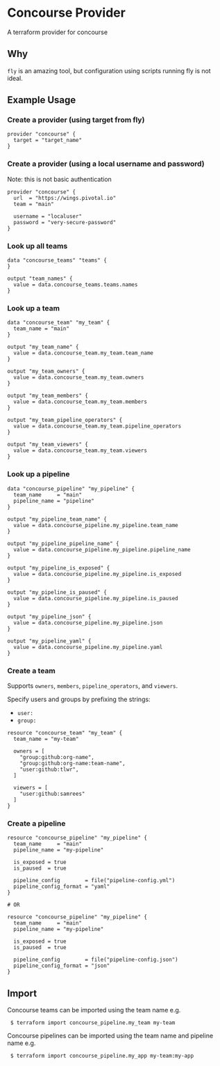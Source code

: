 # Concourse Provider

A terraform provider for concourse

## Why

`fly` is an amazing tool, but configuration using scripts running fly is not
ideal.

## Example Usage

### Create a provider (using target from fly)

```hcl
provider "concourse" {
  target = "target_name"
}
```

### Create a provider (using a local username and password)

Note: this is not basic authentication

```hcl
provider "concourse" {
  url  = "https://wings.pivotal.io"
  team = "main"

  username = "localuser"
  password = "very-secure-password"
}
```

### Look up all teams

```hcl
data "concourse_teams" "teams" {
}

output "team_names" {
  value = data.concourse_teams.teams.names
}
```

### Look up a team

```hcl
data "concourse_team" "my_team" {
  team_name = "main"
}

output "my_team_name" {
  value = data.concourse_team.my_team.team_name
}

output "my_team_owners" {
  value = data.concourse_team.my_team.owners
}

output "my_team_members" {
  value = data.concourse_team.my_team.members
}

output "my_team_pipeline_operators" {
  value = data.concourse_team.my_team.pipeline_operators
}

output "my_team_viewers" {
  value = data.concourse_team.my_team.viewers
}
```

### Look up a pipeline

```hcl
data "concourse_pipeline" "my_pipeline" {
  team_name     = "main"
  pipeline_name = "pipeline"
}

output "my_pipeline_team_name" {
  value = data.concourse_pipeline.my_pipeline.team_name
}

output "my_pipeline_pipeline_name" {
  value = data.concourse_pipeline.my_pipeline.pipeline_name
}

output "my_pipeline_is_exposed" {
  value = data.concourse_pipeline.my_pipeline.is_exposed
}

output "my_pipeline_is_paused" {
  value = data.concourse_pipeline.my_pipeline.is_paused
}

output "my_pipeline_json" {
  value = data.concourse_pipeline.my_pipeline.json
}

output "my_pipeline_yaml" {
  value = data.concourse_pipeline.my_pipeline.yaml
}
```

### Create a team

Supports `owners`, `members`, `pipeline_operators`, and `viewers`.

Specify users and groups by prefixing the strings:

* `user:`
* `group:`

```hcl
resource "concourse_team" "my_team" {
  team_name = "my-team"

  owners = [
    "group:github:org-name",
    "group:github:org-name:team-name",
    "user:github:tlwr",
  ]

  viewers = [
    "user:github:samrees"
  ]
}
```

### Create a pipeline

```hcl
resource "concourse_pipeline" "my_pipeline" {
  team_name     = "main"
  pipeline_name = "my-pipeline"

  is_exposed = true
  is_paused  = true

  pipeline_config        = file("pipeline-config.yml")
  pipeline_config_format = "yaml"
}

# OR

resource "concourse_pipeline" "my_pipeline" {
  team_name     = "main"
  pipeline_name = "my-pipeline"

  is_exposed = true
  is_paused  = true

  pipeline_config        = file("pipeline-config.json")
  pipeline_config_format = "json"
}
```

## Import

Concourse teams can be imported using the team name e.g.

```
 $ terraform import concourse_pipeline.my_team my-team
```

Concourse pipelines can be imported using the team name and pipeline name e.g.

```
 $ terraform import concourse_pipeline.my_app my-team:my-app
```

